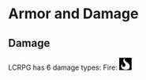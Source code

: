 # Armor and Damage

## Damage

LCRPG has 6 damage types:
Fire: <img src="./flamer.svg" alt="fire" width="25"/>

